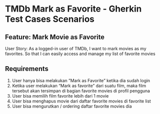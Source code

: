 # TMDb Mark as Favorite - Gherkin Test Cases Scenarios 
## Feature: Mark Movie as Favorite 
User Story: As a logged-in user of TMDb, I want to mark movies as my favorites. So   that I can easily access and manage my list of favorite movies
## Requirements
1. User hanya bisa melakukan ”Mark as Favorite” ketika dia sudah login
2. Ketika user melakukan “Mark as favorite” dari suatu film, maka film tersebut akan tersimpan di bagian favorite movies di profil pengguna
3. User bisa memilih film favorite lebih dari 1 movie 
4. User bisa menghapus movie dari daftar favorite movies di favorite list
5. User bisa mengurutkan / ordering daftar favorite movies dia


